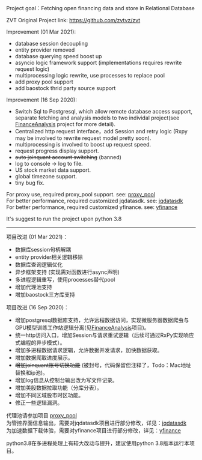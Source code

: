 Project goal：Fetching open financing data and store in Relational Database

ZVT Original Project link: https://github.com/zvtvz/zvt


Improvement (01 Mar 2021):
* database session decoupling
* entity provider removed
* database querying speed boost up
* asyncio logic framework support (implementations requires rewrite request logic)
* multiprocessing logic rewrite, use processes to replace pool
* add proxy pool support
* add baostock thrid party source support


Improvement (16 Sep 2020):
* Switch Sql to Postgresql, which allow remote database access support, separate fetching and analysis models to two individal project(see [FinanceAnalysis](https://github.com/doncat99/FinanceAnalysis) project for more detail).
* Centralized http request interface，add Session and retry logic (Rxpy may be involved to rewrite request model pretty soon).
* multiprocessing is involved to boost up request speed.
* request progress display support.
* ~~auto joinquant account switching~~ (banned)
* log to console -> log to file.
* US stock market data support.
* global timezone support.
* tiny bug fix.


For proxy use, required proxy_pool support. see: [proxy_pool](https://github.com/doncat99/proxy_pool)  
For better performance, required customized jqdatasdk. see: [jqdatasdk](https://github.com/doncat99/jqdatasdk)  
For better performance, required customized yfinance. see: [yfinance](https://github.com/doncat99/yfinance)

It's suggest to run the project upon python 3.8

------------------------------------------------------------------------

项目改进 (01 Mar 2021)：
* 数据库session句柄解耦
* entity provider相关逻辑移除
* 数据库查询逻辑优化
* 异步框架支持 (实现需对函数进行async声明)
* 多进程逻辑重写，使用processes替代pool
* 增加代理池支持
* 增加baostock三方库支持


项目改进 (16 Sep 2020)：
* 增加postgresql数据库支持，允许远程数据访问，实现微服务器数据爬虫与GPU模型训练工作站逻辑分离(见[FinanceAnalysis](https://github.com/doncat99/FinanceAnalysis)项目)。
* 统一http访问入口，增加Session与请求重试逻辑（后续可通过RxPy实现响应式编程的异步模式）。
* 增加多进程数据请求逻辑，允许数据并发请求，加快数据获取。
* 增加数据爬取进度展示。
* ~~增加joinquant账号切换功能~~ (被封号，代码保留但注释了，Todo：Mac地址替换和ip池)。
* 增加log信息从控制台输出改为写文件记录。
* 增加美股数据拉取功能（分库分表）。
* 增加不同区域股市时区功能。
* 修正一些逻辑漏洞。  


代理池请参加项目 [proxy_pool](https://github.com/doncat99/proxy_pool)  
为管控界面信息输出，需要对jqdatasdk项目进行部分修改，详见：[jqdatasdk](https://github.com/doncat99/jqdatasdk)  
为加速数据下载体验，需要对yfinance项目进行部分修改，详见：[yfinance](https://github.com/doncat99/yfinance)

python3.8在多进程处理上有较大改动与提升，建议使用python 3.8版本运行本项目。
